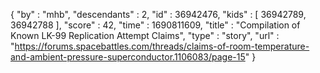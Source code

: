 {
  "by" : "mhb",
  "descendants" : 2,
  "id" : 36942476,
  "kids" : [ 36942789, 36942788 ],
  "score" : 42,
  "time" : 1690811609,
  "title" : "Compilation of Known LK-99 Replication Attempt Claims",
  "type" : "story",
  "url" : "https://forums.spacebattles.com/threads/claims-of-room-temperature-and-ambient-pressure-superconductor.1106083/page-15"
}
